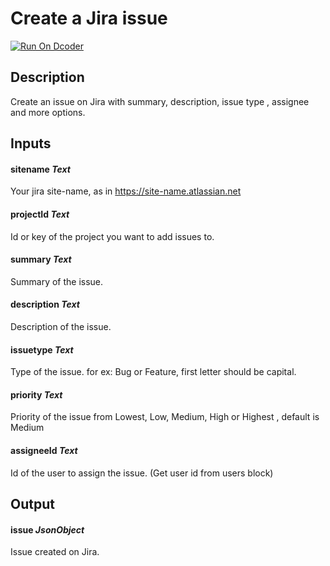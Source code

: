 # Create a Jira issue

[![Run On Dcoder](https://static-content.dcoder.tech/dcoder-assets/run-on-dcoder.svg)](https://code.dcoder.tech/feed/block/60edd1fabed5974c4a3332dd)

## Description

Create an issue on Jira with summary, description, issue type , assignee and more options.

## Inputs

#### **sitename** _Text_

Your jira site-name, as in https://site-name.atlassian.net

#### **projectId** _Text_

Id or key of the project you want to add issues to.

#### **summary** _Text_

Summary of the issue.

#### **description** _Text_

Description of the issue.

#### **issuetype** _Text_

Type of the issue. for ex: Bug or Feature, first letter should be capital.

#### **priority** _Text_

Priority of the issue from Lowest, Low, Medium, High or Highest , default is Medium

#### **assigneeId** _Text_

Id of the user to assign the issue. (Get user id from users block)

## Output

#### **issue** _JsonObject_

Issue created on Jira.
